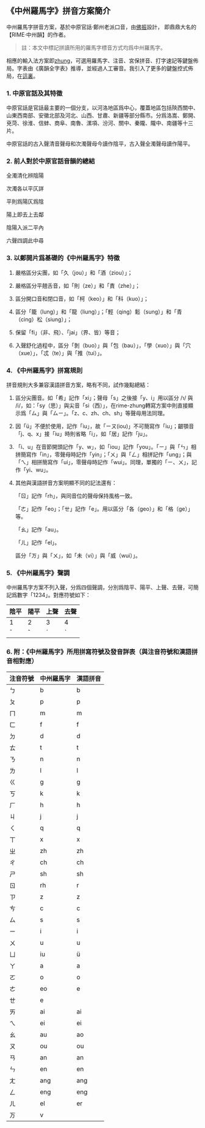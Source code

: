 ## 《中州羅馬字》拼音方案簡介

中州羅馬字拼音方案，基於中原官話·鄭州老派口音，由[佛振](https://github.com/lotem/)設計，
即鼎鼎大名的【RIME·中州韻】的作者。

> 註：本文中標記拼讀所用的羅馬字標音方式均爲中州羅馬字。

相應的輸入法方案即[zhung](https://github.com/lotem/rime-zhung)，可選用羅馬字、注音、宮保拼音、打字速記等鍵盤佈局。字表由《廣韻全字表》推導，並經過人工審音。我引入了更多的鍵盤控式佈局，在[這裏](https://github.com/HesperusArcher/zhung)。

### 1. 中原官話及其特徵

中原官話是官話最主要的一個分支，以河洛地區爲中心，覆蓋地區包括陝西關中、山東西南部、安徽北部及河北、山西、甘肅、新疆等部分縣市。分爲洛嵩、鄭開、兗菏、徐淮、信蚌、商阜、南魯、漯項、汾河、關中、秦隴、隴中、南疆等十三片。

中原官話的古入聲清音聲母和次濁聲母今讀作陰平，古入聲全濁聲母讀作陽平。

### 2. 前人對於中原官話音韻的總結

全濁清化辨陰陽

次濁各以平仄詳

平則爲陽仄爲陰

陽上即去上去鄰

陰陽入派二平內

六聲四調此中尋

### 3. 以鄭開片爲基礎的《中州羅馬字》特徵

1. 嚴格區分尖團，如「久（jou）」和「酒（ziou）」；

2. 嚴格區分平翹舌音，如「則（ze）」和「責（zhe）」；

3. 區分開口音和閉口音，如「柯（keo）」和「科（kuo）」；

4. 區分「籠（lung）」和「龍（liung）」；「輕（qing）鬆（sung）」和「青（cing）松（siung）」；

5. 保留「fi」（非、飛）、「jai」（界、皆）等音；

6. 入聲舒化過程中，區分「剝（buo）」與「包（bau）」，「學（xuo）」與「穴（xue）」，「忒（te）」與「推（tui）」。

### 4. 《中州羅馬字》拼寫規則

拼音規則大多兼容漢語拼音方案，略有不同，試作幾點總結：

1. 區分尖團音。如「希」記作「xi」；聲母「s」之後接「y、i」用以區分 /ɿ/ 與 /i/，如：「sy（思）」與尖音「si（西）」，在rime-zhung轉寫方案中則直接顯示爲「ㄙ」與「ㄙㄧ」。「z、c、zh、ch、sh」等聲母用法同理。

2. 因「ü」不便於使用，記作「iu」，故「ㄧㄡ(iou)」不可簡寫作「iu」；齦顎音「j、q、x」接「iu」時則省略「i」，如「居」記作「ju」。

3. 「i、u」在音節開頭記作「y、w」，如「iou」記作「you」。「ㄧ」與「ㄣ」相拼簡寫作「in」，零聲母時記作「yin」；「ㄨ」與「ㄥ」相拼記作「ung」；與「ㄟ」相拼簡寫作「ui」，零聲母時記作「wui」。同理，單獨的「ㄧ、ㄨ」，記作「yi、wu」。

4. 其他與漢語拼音方案明顯不同的記法還有：

    「ㄖ」記作「rh」，與同音位的聲母保持風格一致。

    「ㄜ」記作「eo」；「ㄝ」記作「e」。用以區分「各（geo）」和「格（ge）」等。

    「ㄠ」記作「au」。

    「ㄦ」記作「el」。

    區分「ㄪ」與「ㄨ」，如「未（vi）」與「威（wui）」。

### 5. 《中州羅馬字》聲調

中州羅馬字方案不列入聲，分爲四個聲調，分別爲陰平、陽平、上聲、去聲，可簡記爲數字「1234」。對應符號如下：

| 陰平 | 陽平 | 上聲 | 去聲 |
|------|------|------|------|
| 1    | 2    | 3    | 4     |
| ˉ   | ˆ    | ˊ    | ˋ    |

### 6. 附：《中州羅馬字》所用拼寫符號及發音詳表（與注音符號和漢語拼音相對應）
| 注音符號 | 中州羅馬字 | 漢語拼音 |
|----------|------------|----------|
| ㄅ       | b          | b        |
| ㄆ       | p          | p        |
| ㄇ       | m          | m        |
| ㄈ       | f          | f        |
| ㄉ       | d          | d        |
| ㄊ       | t          | t        |
| ㄋ       | n          | n        |
| ㄌ       | l          | l        |
| ㄍ       | g          | g        |
| ㄎ       | k          | k        |
| ㄏ       | h          | h        |
| ㄐ       | j          | j        |
| ㄑ       | q          | q        |
| ㄒ       | x          | x        |
| ㄓ       | zh         | zh       |
| ㄔ       | ch         | ch       |
| ㄕ       | sh         | sh       |
| ㄖ       | rh         | r        |
| ㄗ       | z          | z        |
| ㄘ       | c          | c        |
| ㄙ       | s          | s        |
| ㄧ       | i          | i        |
| ㄨ       | u          | u        |
| ㄩ       | iu         | ü       |
| ㄚ       | a          | a        |
| ㄛ       | o          | o        |
| ㄜ       | eo         | e        |
| ㄝ       | e          |          |
| ㄞ       | ai         | ai       |
| ㄟ       | ei         | ei       |
| ㄠ       | au         | ao       |
| ㄡ       | ou         | ou       |
| ㄢ       | an         | an       |
| ㄣ       | en         | en       |
| ㄤ       | ang        | ang      |
| ㄥ       | eng        | eng      |
| ㄦ       | el         | er       |
| ㄪ       | v          |          |
